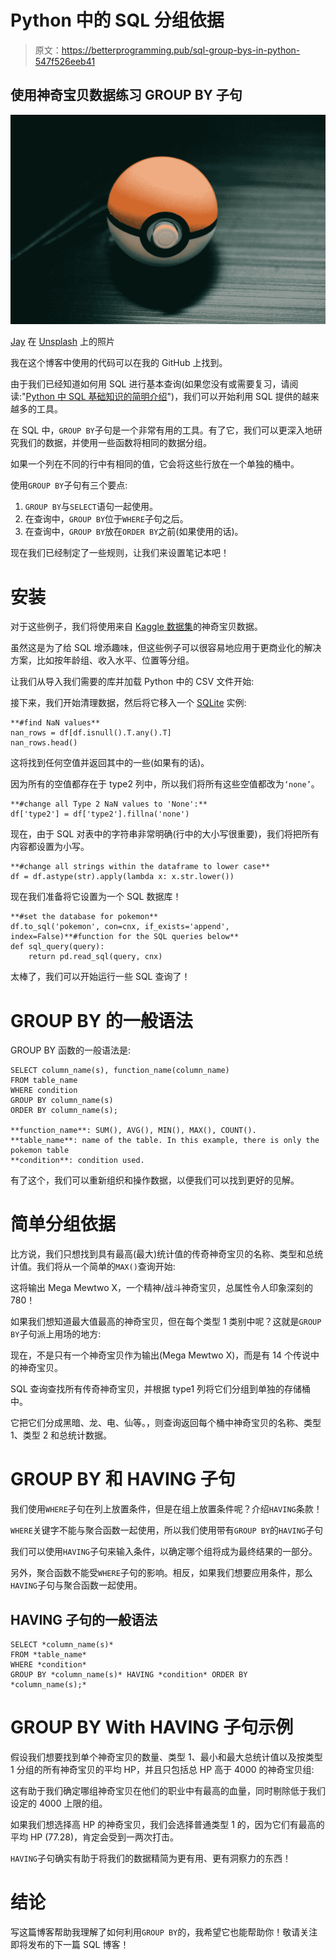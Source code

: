 # Python 中的 SQL 分组依据

> 原文：<https://betterprogramming.pub/sql-group-bys-in-python-547f526eeb41>

## 使用神奇宝贝数据练习 GROUP BY 子句

![](img/c27eef0a10c13714d9d5587e4ec214a1.png)

[Jay](https://unsplash.com/@filmape?utm_source=unsplash&utm_medium=referral&utm_content=creditCopyText) 在 [Unsplash](https://unsplash.com/search/photos/pokemon?utm_source=unsplash&utm_medium=referral&utm_content=creditCopyText) 上的照片

我在这个博客中使用的代码可以在我的 GitHub 上找到。

由于我们已经知道如何用 SQL 进行基本查询(如果您没有或需要复习，请阅读:"[Python 中 SQL 基础知识的简明介绍](https://medium.com/better-programming/a-gentle-introduction-to-sql-basics-in-python-b137651ed1ff)")，我们可以开始利用 SQL 提供的越来越多的工具。

在 SQL 中，`GROUP BY`子句是一个非常有用的工具。有了它，我们可以更深入地研究我们的数据，并使用一些函数将相同的数据分组。

如果一个列在不同的行中有相同的值，它会将这些行放在一个单独的桶中。

使用`GROUP BY`子句有三个要点:

1.  `GROUP BY`与`SELECT`语句一起使用。
2.  在查询中，`GROUP BY`位于`WHERE`子句之后。
3.  在查询中，`GROUP BY`放在`ORDER BY`之前(如果使用的话)。

现在我们已经制定了一些规则，让我们来设置笔记本吧！

# 安装

对于这些例子，我们将使用来自 [Kaggle 数据集](https://www.kaggle.com/abcsds/pokemon)的神奇宝贝数据。

虽然这是为了给 SQL 增添趣味，但这些例子可以很容易地应用于更商业化的解决方案，比如按年龄组、收入水平、位置等分组。

让我们从导入我们需要的库并加载 Python 中的 CSV 文件开始:

接下来，我们开始清理数据，然后将它移入一个 [SQLite](https://www.sqlite.org/) 实例:

```
**#find NaN values**
nan_rows = df[df.isnull().T.any().T]
nan_rows.head()
```

这将找到任何空值并返回其中的一些(如果有的话)。

因为所有的空值都存在于 type2 列中，所以我们将所有这些空值都改为`‘none’`。

```
**#change all Type 2 NaN values to 'None':**
df['type2'] = df['type2'].fillna('none')
```

现在，由于 SQL 对表中的字符串非常明确(行中的大小写很重要)，我们将把所有内容都设置为小写。

```
**#change all strings within the dataframe to lower case**
df = df.astype(str).apply(lambda x: x.str.lower())
```

现在我们准备将它设置为一个 SQL 数据库！

```
**#set the database for pokemon**
df.to_sql('pokemon', con=cnx, if_exists='append', index=False)**#function for the SQL queries below**
def sql_query(query):
    return pd.read_sql(query, cnx)
```

太棒了，我们可以开始运行一些 SQL 查询了！

# GROUP BY 的一般语法

GROUP BY 函数的一般语法是:

```
SELECT column_name(s), function_name(column_name)
FROM table_name
WHERE condition
GROUP BY column_name(s)
ORDER BY column_name(s);

**function_name**: SUM(), AVG(), MIN(), MAX(), COUNT().
**table_name**: name of the table. In this example, there is only the pokemon table
**condition**: condition used.
```

有了这个，我们可以重新组织和操作数据，以便我们可以找到更好的见解。

# 简单分组依据

比方说，我们只想找到具有最高(最大)统计值的传奇神奇宝贝的名称、类型和总统计值。我们将从一个简单的`MAX()`查询开始:

这将输出 Mega Mewtwo X，一个精神/战斗神奇宝贝，总属性令人印象深刻的 780！

如果我们想知道最大值最高的神奇宝贝，但在每个类型 1 类别中呢？这就是`GROUP BY`子句派上用场的地方:

现在，不是只有一个神奇宝贝作为输出(Mega Mewtwo X)，而是有 14 个传说中的神奇宝贝。

SQL 查询查找所有传奇神奇宝贝，并根据 type1 列将它们分组到单独的存储桶中。

它把它们分成黑暗、龙、电、仙等。，则查询返回每个桶中神奇宝贝的名称、类型 1、类型 2 和总统计数据。

# GROUP BY 和 HAVING 子句

我们使用`WHERE`子句在列上放置条件，但是在组上放置条件呢？介绍`HAVING`条款！

`WHERE`关键字不能与聚合函数一起使用，所以我们使用带有`GROUP BY`的`HAVING`子句

我们可以使用`HAVING`子句来输入条件，以确定哪个组将成为最终结果的一部分。

另外，聚合函数不能受`WHERE`子句的影响。相反，如果我们想要应用条件，那么`HAVING`子句与聚合函数一起使用。

## **HAVING 子句的一般语法**

```
SELECT *column_name(s)*
FROM *table_name*
WHERE *condition*
GROUP BY *column_name(s)* HAVING *condition* ORDER BY *column_name(s);*
```

# GROUP BY With HAVING 子句示例

假设我们想要找到单个神奇宝贝的数量、类型 1、最小和最大总统计值以及按类型 1 分组的所有神奇宝贝的平均 HP，并且只包括总 HP 高于 4000 的神奇宝贝组:

这有助于我们确定哪组神奇宝贝在他们的职业中有最高的血量，同时剔除低于我们设定的 4000 上限的组。

如果我们想选择高 HP 的神奇宝贝，我们会选择普通类型 1 的，因为它们有最高的平均 HP (77.28)，肯定会受到一两次打击。

`HAVING`子句确实有助于将我们的数据精简为更有用、更有洞察力的东西！

# 结论

写这篇博客帮助我理解了如何利用`GROUP BY`的，我希望它也能帮助你！敬请关注即将发布的下一篇 SQL 博客！